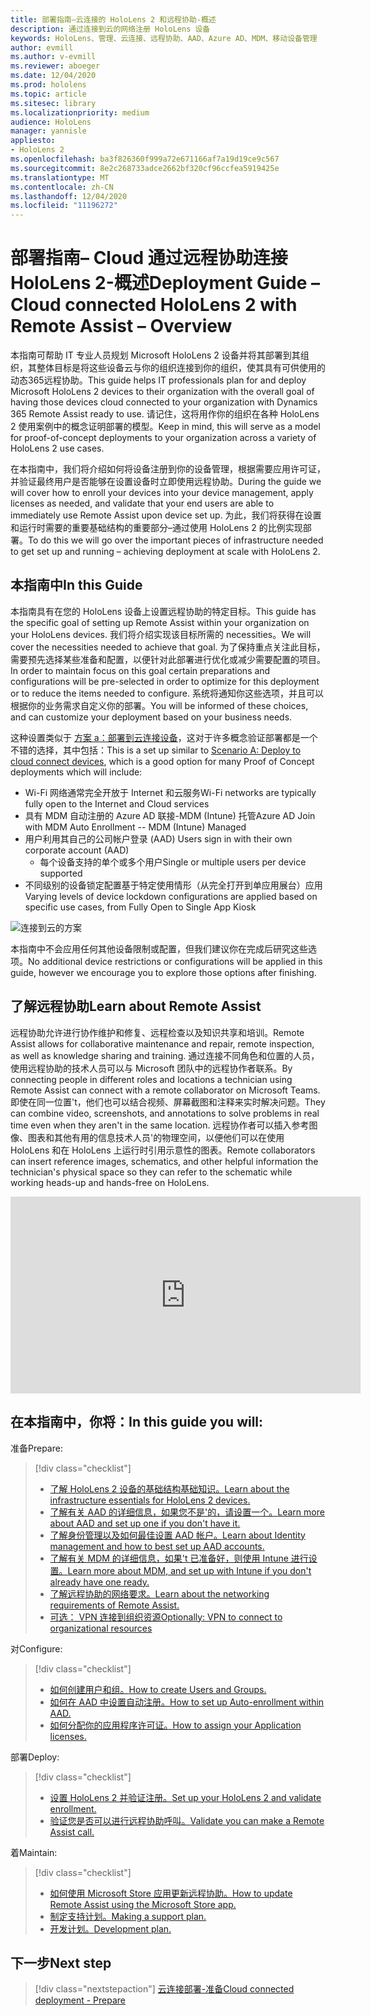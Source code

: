 ```yaml
---
title: 部署指南–云连接的 HoloLens 2 和远程协助-概述
description: 通过连接到云的网络注册 HoloLens 设备
keywords: HoloLens、管理、云连接、远程协助、AAD、Azure AD、MDM、移动设备管理
author: evmill
ms.author: v-evmill
ms.reviewer: aboeger
ms.date: 12/04/2020
ms.prod: hololens
ms.topic: article
ms.sitesec: library
ms.localizationpriority: medium
audience: HoloLens
manager: yannisle
appliesto:
- HoloLens 2
ms.openlocfilehash: ba3f826360f999a72e671166af7a19d19ce9c567
ms.sourcegitcommit: 8e2c268733adce2662bf320cf96ccfea5919425e
ms.translationtype: MT
ms.contentlocale: zh-CN
ms.lasthandoff: 12/04/2020
ms.locfileid: "11196272"
---
```

# <span data-ttu-id="c9d1a-104">部署指南– Cloud 通过远程协助连接 HoloLens 2-概述</span><span class="sxs-lookup"><span data-stu-id="c9d1a-104">Deployment Guide – Cloud connected HoloLens 2 with Remote Assist – Overview</span></span>

<span data-ttu-id="c9d1a-105">本指南可帮助 IT 专业人员规划 Microsoft HoloLens 2 设备并将其部署到其组织，其整体目标是将这些设备云与你的组织连接到你的组织，使其具有可供使用的动态365远程协助。</span><span class="sxs-lookup"><span data-stu-id="c9d1a-105">This guide helps IT professionals plan for and deploy Microsoft HoloLens 2 devices to their organization with the overall goal of having those devices cloud connected to your organization with Dynamics 365 Remote Assist ready to use.</span></span> <span data-ttu-id="c9d1a-106">请记住，这将用作你的组织在各种 HoloLens 2 使用案例中的概念证明部署的模型。</span><span class="sxs-lookup"><span data-stu-id="c9d1a-106">Keep in mind, this will serve as a model for proof-of-concept deployments to your organization across a variety of HoloLens 2 use cases.</span></span>

<span data-ttu-id="c9d1a-107">在本指南中，我们将介绍如何将设备注册到你的设备管理，根据需要应用许可证，并验证最终用户是否能够在设置设备时立即使用远程协助。</span><span class="sxs-lookup"><span data-stu-id="c9d1a-107">During the guide we will cover how to enroll your devices into your device management, apply licenses as needed, and validate that your end users are able to immediately use Remote Assist upon device set up.</span></span> <span data-ttu-id="c9d1a-108">为此，我们将获得在设置和运行时需要的重要基础结构的重要部分–通过使用 HoloLens 2 的比例实现部署。</span><span class="sxs-lookup"><span data-stu-id="c9d1a-108">To do this we will go over the important pieces of infrastructure needed to get set up and running – achieving deployment at scale with HoloLens 2.</span></span>

## <span data-ttu-id="c9d1a-109">本指南中</span><span class="sxs-lookup"><span data-stu-id="c9d1a-109">In this Guide</span></span>

<span data-ttu-id="c9d1a-110">本指南具有在您的 HoloLens 设备上设置远程协助的特定目标。</span><span class="sxs-lookup"><span data-stu-id="c9d1a-110">This guide has the specific goal of setting up Remote Assist within your organization on your HoloLens devices.</span></span> <span data-ttu-id="c9d1a-111">我们将介绍实现该目标所需的 necessities。</span><span class="sxs-lookup"><span data-stu-id="c9d1a-111">We will cover the necessities needed to achieve that goal.</span></span> <span data-ttu-id="c9d1a-112">为了保持重点关注此目标，需要预先选择某些准备和配置，以便针对此部署进行优化或减少需要配置的项目。</span><span class="sxs-lookup"><span data-stu-id="c9d1a-112">In order to maintain focus on this goal certain preparations and configurations will be pre-selected in order to optimize for this deployment or to reduce the items needed to configure.</span></span> <span data-ttu-id="c9d1a-113">系统将通知你这些选项，并且可以根据你的业务需求自定义你的部署。</span><span class="sxs-lookup"><span data-stu-id="c9d1a-113">You will be informed of these choices, and can customize your deployment based on your business needs.</span></span>

<span data-ttu-id="c9d1a-114">这种设置类似于 [方案 a：部署到云连接设备](https://docs.microsoft.com/hololens/common-scenarios#scenario-a)，这对于许多概念验证部署都是一个不错的选择，其中包括：</span><span class="sxs-lookup"><span data-stu-id="c9d1a-114">This is a set up similar to [Scenario A: Deploy to cloud connect devices](https://docs.microsoft.com/hololens/common-scenarios#scenario-a), which is a good option for many Proof of Concept deployments which will include:</span></span>

- <span data-ttu-id="c9d1a-115">Wi-Fi 网络通常完全开放于 Internet 和云服务</span><span class="sxs-lookup"><span data-stu-id="c9d1a-115">Wi-Fi networks are typically fully open to the Internet and Cloud services</span></span>
- <span data-ttu-id="c9d1a-116">具有 MDM 自动注册的 Azure AD 联接-MDM (Intune) 托管</span><span class="sxs-lookup"><span data-stu-id="c9d1a-116">Azure AD Join with MDM Auto Enrollment -- MDM (Intune) Managed</span></span>
- <span data-ttu-id="c9d1a-117">用户利用其自己的公司帐户登录 (AAD) </span><span class="sxs-lookup"><span data-stu-id="c9d1a-117">Users sign in with their own corporate account (AAD)</span></span>
  - <span data-ttu-id="c9d1a-118">每个设备支持的单个或多个用户</span><span class="sxs-lookup"><span data-stu-id="c9d1a-118">Single or multiple users per device supported</span></span>
- <span data-ttu-id="c9d1a-119">不同级别的设备锁定配置基于特定使用情形（从完全打开到单应用展台）应用</span><span class="sxs-lookup"><span data-stu-id="c9d1a-119">Varying levels of device lockdown configurations are applied based on specific use cases, from Fully Open to Single App Kiosk</span></span>

![连接到云的方案](./images/cloud-connected-deployment-chart.png)

<span data-ttu-id="c9d1a-121">本指南中不会应用任何其他设备限制或配置，但我们建议你在完成后研究这些选项。</span><span class="sxs-lookup"><span data-stu-id="c9d1a-121">No additional device restrictions or configurations will be applied in this guide, however we encourage you to explore those options after finishing.</span></span>

## <span data-ttu-id="c9d1a-122">了解远程协助</span><span class="sxs-lookup"><span data-stu-id="c9d1a-122">Learn about Remote Assist</span></span>

<span data-ttu-id="c9d1a-123">远程协助允许进行协作维护和修复、远程检查以及知识共享和培训。</span><span class="sxs-lookup"><span data-stu-id="c9d1a-123">Remote Assist allows for collaborative maintenance and repair, remote inspection, as well as knowledge sharing and training.</span></span> <span data-ttu-id="c9d1a-124">通过连接不同角色和位置的人员，使用远程协助的技术人员可以与 Microsoft 团队中的远程协作者联系。</span><span class="sxs-lookup"><span data-stu-id="c9d1a-124">By connecting people in different roles and locations a technician using Remote Assist can connect with a remote collaborator on Microsoft Teams.</span></span> <span data-ttu-id="c9d1a-125">即使在同一位置&#39;t，他们也可以结合视频、屏幕截图和注释来实时解决问题。</span><span class="sxs-lookup"><span data-stu-id="c9d1a-125">They can combine video, screenshots, and annotations to solve problems in real time even when they aren&#39;t in the same location.</span></span> <span data-ttu-id="c9d1a-126">远程协作者可以插入参考图像、图表和其他有用的信息技术人员&#39;的物理空间，以便他们可以在使用 HoloLens 和在 HoloLens 上运行时引用示意性的图表。</span><span class="sxs-lookup"><span data-stu-id="c9d1a-126">Remote collaborators can insert reference images, schematics, and other helpful information the technician&#39;s physical space so they can refer to the schematic while working heads-up and hands-free on HoloLens.</span></span>

<iframe width="560" height="315" src="https://www.youtube.com/embed/d3YT8j0yYl0" frameborder="0" allow="accelerometer; autoplay; clipboard-write; encrypted-media; gyroscope; picture-in-picture" allowfullscreen></iframe>

## <span data-ttu-id="c9d1a-127">在本指南中，你将：</span><span class="sxs-lookup"><span data-stu-id="c9d1a-127">In this guide you will:</span></span>

<span data-ttu-id="c9d1a-128">准备</span><span class="sxs-lookup"><span data-stu-id="c9d1a-128">Prepare:</span></span>

> [!div class="checklist"]
> - [<span data-ttu-id="c9d1a-129">了解 HoloLens 2 设备的基础结构基础知识。</span><span class="sxs-lookup"><span data-stu-id="c9d1a-129">Learn about the infrastructure essentials for HoloLens 2 devices.</span></span>](hololens2-cloud-connected-prepare.md#infrastructure-essentials)
> - [<span data-ttu-id="c9d1a-130">了解有关 AAD 的详细信息，如果您不是&#39;的，请设置一个。</span><span class="sxs-lookup"><span data-stu-id="c9d1a-130">Learn more about AAD and set up one if you don&#39;t have it.</span></span>](hololens2-cloud-connected-prepare.md#azure-active-directory)
> - [<span data-ttu-id="c9d1a-131">了解身份管理以及如何最佳设置 AAD 帐户。</span><span class="sxs-lookup"><span data-stu-id="c9d1a-131">Learn about Identity management and how to best set up AAD accounts.</span></span>](hololens2-cloud-connected-prepare.md#identity-management)
> - [<span data-ttu-id="c9d1a-132">了解有关 MDM 的详细信息，如果&#39;t 已准备好，则使用 Intune 进行设置。</span><span class="sxs-lookup"><span data-stu-id="c9d1a-132">Learn more about MDM, and set up with Intune if you don&#39;t already have one ready.</span></span>](hololens2-cloud-connected-prepare.md#mobile-device-management)
> - [<span data-ttu-id="c9d1a-133">了解远程协助的网络要求。</span><span class="sxs-lookup"><span data-stu-id="c9d1a-133">Learn about the networking requirements of Remote Assist.</span></span>](hololens2-cloud-connected-prepare.md#network)
> - [<span data-ttu-id="c9d1a-134">可选： VPN 连接到组织资源</span><span class="sxs-lookup"><span data-stu-id="c9d1a-134">Optionally: VPN to connect to organizational resources</span></span>](/hololens2-cloud-connected-prepare.md#optional-connect-your-hololens-to-vpn)

<span data-ttu-id="c9d1a-135">对</span><span class="sxs-lookup"><span data-stu-id="c9d1a-135">Configure:</span></span>

> [!div class="checklist"]
> - [<span data-ttu-id="c9d1a-136">如何创建用户和组。</span><span class="sxs-lookup"><span data-stu-id="c9d1a-136">How to create Users and Groups.</span></span>](hololens2-cloud-connected-configure.md#azure-users-and-groups)
> - [<span data-ttu-id="c9d1a-137">如何在 AAD 中设置自动注册。</span><span class="sxs-lookup"><span data-stu-id="c9d1a-137">How to set up Auto-enrollment within AAD.</span></span>](hololens2-cloud-connected-configure.md#auto-enrollment-on-hololens-2)
> - [<span data-ttu-id="c9d1a-138">如何分配你的应用程序许可证。</span><span class="sxs-lookup"><span data-stu-id="c9d1a-138">How to assign your Application licenses.</span></span>](hololens2-cloud-connected-configure.md#application-licenses)

<span data-ttu-id="c9d1a-139">部署</span><span class="sxs-lookup"><span data-stu-id="c9d1a-139">Deploy:</span></span>

> [!div class="checklist"]
> - [<span data-ttu-id="c9d1a-140">设置 HoloLens 2 并验证注册。</span><span class="sxs-lookup"><span data-stu-id="c9d1a-140">Set up your HoloLens 2 and validate enrollment.</span></span>](hololens2-cloud-connected-deploy.md#enrollment-validation)
> - [<span data-ttu-id="c9d1a-141">验证您是否可以进行远程协助呼叫。</span><span class="sxs-lookup"><span data-stu-id="c9d1a-141">Validate you can make a Remote Assist call.</span></span>](hololens2-cloud-connected-deploy.md#remote-assist-call-validation)

<span data-ttu-id="c9d1a-142">着</span><span class="sxs-lookup"><span data-stu-id="c9d1a-142">Maintain:</span></span>

> [!div class="checklist"]
> - [<span data-ttu-id="c9d1a-143">如何使用 Microsoft Store 应用更新远程协助。</span><span class="sxs-lookup"><span data-stu-id="c9d1a-143">How to update Remote Assist using the Microsoft Store app.</span></span>](hololens2-cloud-connected-maintain.md#updates)
> - [<span data-ttu-id="c9d1a-144">制定支持计划。</span><span class="sxs-lookup"><span data-stu-id="c9d1a-144">Making a support plan.</span></span>](hololens2-cloud-connected-maintain.md#support-plan)
> - [<span data-ttu-id="c9d1a-145">开发计划。</span><span class="sxs-lookup"><span data-stu-id="c9d1a-145">Development plan.</span></span>](hololens2-cloud-connected-maintain.md#development-plan)

## <span data-ttu-id="c9d1a-146">下一步</span><span class="sxs-lookup"><span data-stu-id="c9d1a-146">Next step</span></span>

> [!div class="nextstepaction"]
> [<span data-ttu-id="c9d1a-147">云连接部署-准备</span><span class="sxs-lookup"><span data-stu-id="c9d1a-147">Cloud connected deployment - Prepare</span></span>](hololens2-cloud-connected-prepare.md)

